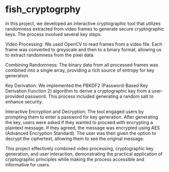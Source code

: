 # fish_cryptogrphy

In this project, we developed an interactive cryptographic tool that utilizes randomness extracted from video frames to generate secure cryptographic keys. The process involved several key steps:

Video Processing: We used OpenCV to read frames from a video file. Each frame was converted to greyscale and then to a binary format, allowing us to extract randomness from the pixel data.

Combining Randomness: The binary data from all processed frames was combined into a single array, providing a rich source of entropy for key generation.

Key Derivation: We implemented the PBKDF2 (Password-Based Key Derivation Function 2) algorithm to derive a cryptographic key from a user-provided password. This process included generating a random salt to enhance security.

Interactive Encryption and Decryption: The tool engaged users by prompting them to enter a password for key generation. After generating the key, users were asked if they wanted to proceed with encrypting a plaintext message. If they agreed, the message was encrypted using AES (Advanced Encryption Standard). The user was then given the option to decrypt the ciphertext, allowing them to see the original message.

This project effectively combined video processing, cryptographic key generation, and user interaction, demonstrating the practical application of cryptographic principles while making the process accessible and informative for users.
